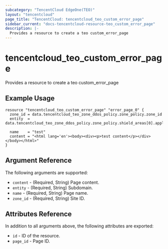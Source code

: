 ```yaml
---
subcategory: "TencentCloud EdgeOne(TEO)"
layout: "tencentcloud"
page_title: "TencentCloud: tencentcloud_teo_custom_error_page"
sidebar_current: "docs-tencentcloud-resource-teo_custom_error_page"
description: |-
  Provides a resource to create a teo custom_error_page
---
```


# tencentcloud_teo_custom_error_page

Provides a resource to create a teo custom_error_page

## Example Usage

```hcl
resource "tencentcloud_teo_custom_error_page" "error_page_0" {
  zone_id = data.tencentcloud_teo_zone_ddos_policy.zone_policy.zone_id
  entity  = data.tencentcloud_teo_zone_ddos_policy.zone_policy.shield_areas[0].application[0].host

  name    = "test"
  content = "<html lang='en'><body><div><p>test content</p></div></body></html>"
}
```

## Argument Reference

The following arguments are supported:

* `content` - (Required, String) Page content.
* `entity` - (Required, String) Subdomain.
* `name` - (Required, String) Page name.
* `zone_id` - (Required, String) Site ID.

## Attributes Reference

In addition to all arguments above, the following attributes are exported:

* `id` - ID of the resource.
* `page_id` - Page ID.


